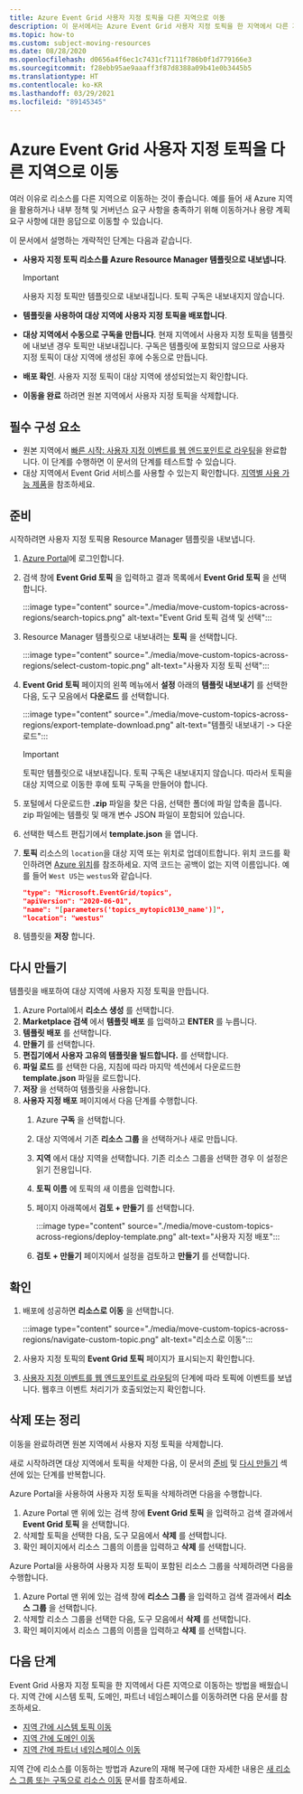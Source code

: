 ```yaml
---
title: Azure Event Grid 사용자 지정 토픽을 다른 지역으로 이동
description: 이 문서에서는 Azure Event Grid 사용자 지정 토픽을 한 지역에서 다른 지역으로 이동하는 방법을 보여 줍니다.
ms.topic: how-to
ms.custom: subject-moving-resources
ms.date: 08/28/2020
ms.openlocfilehash: d0656a4f6ec1c7431cf7111f786b0f1d779166e3
ms.sourcegitcommit: f28ebb95ae9aaaff3f87d8388a09b41e0b3445b5
ms.translationtype: HT
ms.contentlocale: ko-KR
ms.lasthandoff: 03/29/2021
ms.locfileid: "89145345"
---
```

# <a name="move-azure-event-grid-custom-topics-to-another-region"></a>Azure Event Grid 사용자 지정 토픽을 다른 지역으로 이동
여러 이유로 리소스를 다른 지역으로 이동하는 것이 좋습니다. 예를 들어 새 Azure 지역을 활용하거나 내부 정책 및 거버넌스 요구 사항을 충족하기 위해 이동하거나 용량 계획 요구 사항에 대한 응답으로 이동할 수 있습니다. 

이 문서에서 설명하는 개략적인 단계는 다음과 같습니다. 

- **사용자 지정 토픽 리소스를 Azure Resource Manager 템플릿으로 내보냅니다**. 

    > [!IMPORTANT]
    > 사용자 지정 토픽만 템플릿으로 내보내집니다. 토픽 구독은 내보내지지 않습니다.
- **템플릿을 사용하여 대상 지역에 사용자 지정 토픽을 배포합니다**. 
- **대상 지역에서 수동으로 구독을 만듭니다**. 현재 지역에서 사용자 지정 토픽을 템플릿에 내보낸 경우 토픽만 내보내집니다. 구독은 템플릿에 포함되지 않으므로 사용자 지정 토픽이 대상 지역에 생성된 후에 수동으로 만듭니다. 
- **배포 확인**. 사용자 지정 토픽이 대상 지역에 생성되었는지 확인합니다. 
- **이동을 완료** 하려면 원본 지역에서 사용자 지정 토픽을 삭제합니다. 

## <a name="prerequisites"></a>필수 구성 요소
- 원본 지역에서 [빠른 시작: 사용자 지정 이벤트를 웹 엔드포인트로 라우팅](custom-event-quickstart-portal.md)을 완료합니다. 이 단계를 수행하면 이 문서의 단계를 테스트할 수 있습니다. 
- 대상 지역에서 Event Grid 서비스를 사용할 수 있는지 확인합니다. [지역별 사용 가능 제품](https://azure.microsoft.com/global-infrastructure/services/?products=event-grid&regions=all)을 참조하세요.

## <a name="prepare"></a>준비
시작하려면 사용자 지정 토픽용 Resource Manager 템플릿을 내보냅니다. 

1. [Azure Portal](https://portal.azure.com)에 로그인합니다.
2. 검색 창에 **Event Grid 토픽** 을 입력하고 결과 목록에서 **Event Grid 토픽** 을 선택합니다. 

    :::image type="content" source="./media/move-custom-topics-across-regions/search-topics.png" alt-text="Event Grid 토픽 검색 및 선택":::
3. Resource Manager 템플릿으로 내보내려는 **토픽** 을 선택합니다. 

    :::image type="content" source="./media/move-custom-topics-across-regions/select-custom-topic.png" alt-text="사용자 지정 토픽 선택":::   
4. **Event Grid 토픽** 페이지의 왼쪽 메뉴에서 **설정** 아래의 **템플릿 내보내기** 를 선택한 다음, 도구 모음에서 **다운로드** 를 선택합니다. 

    :::image type="content" source="./media/move-custom-topics-across-regions/export-template-download.png" alt-text="템플릿 내보내기 -> 다운로드":::   

    > [!IMPORTANT]
    > 토픽만 템플릿으로 내보내집니다. 토픽 구독은 내보내지지 않습니다. 따라서 토픽을 대상 지역으로 이동한 후에 토픽 구독을 만들어야 합니다. 
5. 포털에서 다운로드한 **.zip** 파일을 찾은 다음, 선택한 폴더에 파일 압축을 풉니다. zip 파일에는 템플릿 및 매개 변수 JSON 파일이 포함되어 있습니다. 
1. 선택한 텍스트 편집기에서 **template.json** 을 엽니다. 
8. **토픽** 리소스의 `location`을 대상 지역 또는 위치로 업데이트합니다. 위치 코드를 확인하려면 [Azure 위치](https://azure.microsoft.com/global-infrastructure/locations/)를 참조하세요. 지역 코드는 공백이 없는 지역 이름입니다. 예를 들어 `West US`는 `westus`와 같습니다.

    ```json
    "type": "Microsoft.EventGrid/topics",
    "apiVersion": "2020-06-01",
    "name": "[parameters('topics_mytopic0130_name')]",
    "location": "westus"
    ```
1. 템플릿을 **저장** 합니다. 

## <a name="recreate"></a>다시 만들기 
템플릿을 배포하여 대상 지역에 사용자 지정 토픽을 만듭니다. 

1. Azure Portal에서 **리소스 생성** 를 선택합니다.
2. **Marketplace 검색** 에서 **템플릿 배포** 를 입력하고 **ENTER** 를 누릅니다.
3. **템플릿 배포** 를 선택합니다.
4. **만들기** 를 선택합니다.
5. **편집기에서 사용자 고유의 템플릿을 빌드합니다.** 를 선택합니다.
6. **파일 로드** 를 선택한 다음, 지침에 따라 마지막 섹션에서 다운로드한 **template.json** 파일을 로드합니다.
7. **저장** 을 선택하여 템플릿을 사용합니다. 
8. **사용자 지정 배포** 페이지에서 다음 단계를 수행합니다. 
    1. Azure **구독** 을 선택합니다. 
    1. 대상 지역에서 기존 **리소스 그룹** 을 선택하거나 새로 만듭니다. 
    1. **지역** 에서 대상 지역을 선택합니다. 기존 리소스 그룹을 선택한 경우 이 설정은 읽기 전용입니다. 
    1. **토픽 이름** 에 토픽의 새 이름을 입력합니다. 
    1. 페이지 아래쪽에서 **검토 + 만들기** 를 선택합니다. 
    
        :::image type="content" source="./media/move-custom-topics-across-regions/deploy-template.png" alt-text="사용자 지정 배포":::
    1. **검토 + 만들기** 페이지에서 설정을 검토하고 **만들기** 를 선택합니다. 

## <a name="verify"></a>확인

1. 배포에 성공하면 **리소스로 이동** 을 선택합니다. 

    :::image type="content" source="./media/move-custom-topics-across-regions/navigate-custom-topic.png" alt-text="리소스로 이동":::
1. 사용자 지정 토픽의 **Event Grid 토픽** 페이지가 표시되는지 확인합니다.   
1. [사용자 지정 이벤트를 웹 엔드포인트로 라우팅](custom-event-quickstart-portal.md#send-an-event-to-your-topic)의 단계에 따라 토픽에 이벤트를 보냅니다. 웹후크 이벤트 처리기가 호출되었는지 확인합니다. 

## <a name="discard-or-clean-up"></a>삭제 또는 정리
이동을 완료하려면 원본 지역에서 사용자 지정 토픽을 삭제합니다.  

새로 시작하려면 대상 지역에서 토픽을 삭제한 다음, 이 문서의 [준비](#prepare) 및 [다시 만들기](#recreate) 섹션에 있는 단계를 반복합니다.

Azure Portal을 사용하여 사용자 지정 토픽을 삭제하려면 다음을 수행합니다.

1. Azure Portal 맨 위에 있는 검색 창에 **Event Grid 토픽** 을 입력하고 검색 결과에서 **Event Grid 토픽** 을 선택합니다. 
2. 삭제할 토픽을 선택한 다음, 도구 모음에서 **삭제** 를 선택합니다. 
3. 확인 페이지에서 리소스 그룹의 이름을 입력하고 **삭제** 를 선택합니다.  

Azure Portal을 사용하여 사용자 지정 토픽이 포함된 리소스 그룹을 삭제하려면 다음을 수행합니다.

1. Azure Portal 맨 위에 있는 검색 창에 **리소스 그룹** 을 입력하고 검색 결과에서 **리소스 그룹** 을 선택합니다. 
2. 삭제할 리소스 그룹을 선택한 다음, 도구 모음에서 **삭제** 를 선택합니다. 
3. 확인 페이지에서 리소스 그룹의 이름을 입력하고 **삭제** 를 선택합니다.  

## <a name="next-steps"></a>다음 단계
Event Grid 사용자 지정 토픽을 한 지역에서 다른 지역으로 이동하는 방법을 배웠습니다. 지역 간에 시스템 토픽, 도메인, 파트너 네임스페이스를 이동하려면 다음 문서를 참조하세요.

- [지역 간에 시스템 토픽 이동](move-system-topics-across-regions.md) 
- [지역 간에 도메인 이동](move-domains-across-regions.md) 
- [지역 간에 파트너 네임스페이스 이동](move-partner-namespaces-across-regions.md)

지역 간에 리소스를 이동하는 방법과 Azure의 재해 복구에 대한 자세한 내용은 [새 리소스 그룹 또는 구독으로 리소스 이동](../azure-resource-manager/management/move-resource-group-and-subscription.md) 문서를 참조하세요.